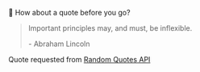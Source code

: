 📣 How about a quote before you go?

> Important principles may, and must, be inflexible.
>
> <p>- Abraham Lincoln</p>

Quote requested from [Random Quotes API](https://github.com/lukePeavey/quotable)
